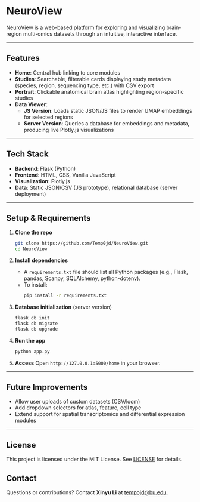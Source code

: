 # NeuroView

NeuroView is a web-based platform for exploring and visualizing brain-region multi-omics datasets through an intuitive, interactive interface.

---

## Features

- **Home**: Central hub linking to core modules
- **Studies**: Searchable, filterable cards displaying study metadata (species, region, sequencing type, etc.) with CSV export
- **Portrait**: Clickable anatomical brain atlas highlighting region-specific studies
- **Data Viewer**:
  - **JS Version**: Loads static JSON/JS files to render UMAP embeddings for selected regions
  - **Server Version**: Queries a database for embeddings and metadata, producing live Plotly.js visualizations

---

## Tech Stack

- **Backend**: Flask (Python)
- **Frontend**: HTML, CSS, Vanilla JavaScript
- **Visualization**: Plotly.js
- **Data**: Static JSON/CSV (JS prototype), relational database (server deployment)

---

## Setup & Requirements

1. **Clone the repo**
   ```bash
   git clone https://github.com/Temp0jd/NeuroView.git
   cd NeuroView
   ```

2. **Install dependencies**
   - A `requirements.txt` file should list all Python packages (e.g., Flask, pandas, Scanpy, SQLAlchemy, python-dotenv).
   - To install:
     ```bash
     pip install -r requirements.txt
     ```

3. **Database initialization** (server version)
   ```bash
   flask db init
   flask db migrate
   flask db upgrade
   ```

4. **Run the app**
   ```bash
   python app.py
   ```

5. **Access**
   Open `http://127.0.0.1:5000/home` in your browser.

---

## Future Improvements

- Allow user uploads of custom datasets (CSV/loom)
- Add dropdown selectors for atlas, feature, cell type
- Extend support for spatial transcriptomics and differential expression modules

---

## License

This project is licensed under the MIT License. See [LICENSE](LICENSE) for details.

## Contact

Questions or contributions? Contact **Xinyu Li** at <tempojd@bu.edu>.

